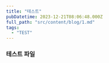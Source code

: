```yaml
---
title: "테스트"
pubDatetime: 2023-12-21T08:06:48.000Z
full_path: "src/content/blog/1.md"
tags: 
  - "TEST"
---
```


### 테스트 파일
